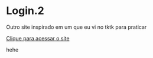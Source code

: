 # Login.2
 Outro site inspirado em um que eu vi no tktk para praticar

<a href="https://lzeunfa.github.io/Site-de-Login-2.0/">Clique para acessar o site</a>

hehe
